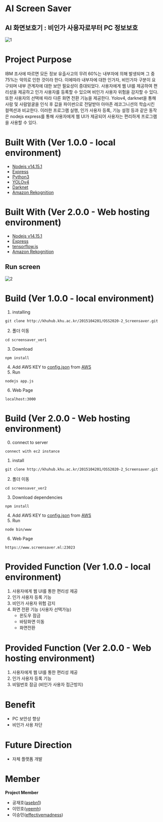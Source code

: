﻿# AI Screen Saver
## AI 화면보호기 : 비인가 사용자로부터 PC 정보보호
![1](https://user-images.githubusercontent.com/57438644/100651272-926b3380-3388-11eb-870e-f0ccc900c999.png)

# Project Purpose
 IBM 조사에 따르면 모든 정보 유출사고의 무려 60%는 내부자에 의해 발생되며 그 중 75%는 악의로 인한 것이라 한다. 
이에따라 내부자에 대한 인가자, 비인가자 구분이 요구되며 내부 관계자에 대한 보안 필요성이 증대되었다.
 사용자에게 웹 UI를 제공하여 편리성을 제공하고 인가 사용자를 등록할 수 있으며 비인가 사용자 위험을 감지할 수 있다. 또한 사용자의 선택에 따라 다른 화면 전환 기능을 제공한다. Yolov4, darknet을 통해 사람 및 사람얼굴을 인식 후 값을 파이썬으로 전달받아 아마존 레코그니션의 학습시킨 컬렉션과 비교한다. 이러한 프로그램 실행, 인가 사용자 등록, 기능 설정 등과 같은 동작은 nodejs express를 통해 사용자에게 웹 UI가 제공되어 사용자는 편리하게 프로그램을 사용할 수 있다.
 
# Built With (Ver 1.0.0 - local environment)
- [Nodejs v14.15.1](https://nodejs.org/ko/)
- [Express](https://expressjs.com/ko/)
- [Python3](https://www.python.org/downloads/)
- [YOLOv4](https://github.com/Tianxiaomo/pytorch-YOLOv4)
- [Darknet](https://github.com/pjreddie/darknet)
- [Amazon Rekognition](https://aws.amazon.com/ko/free/machine-learning/?trk=ps_a134p000006gGh6AAE&trkCampaign=acq_paid_search_brand&sc_channel=PS&sc_campaign=acquisition_KR&sc_publisher=Google&sc_category=Machine%20Learning&sc_country=KR&sc_geo=APAC&sc_outcome=acq&sc_detail=aws%20facial%20recognition&sc_content=Facial%20Recognition_e&sc_matchtype=e&sc_segment=477202630056&sc_medium=ACQ-P|PS-GO|Brand|Desktop|SU|Machine%20Learning|Solution|KR|EN|Text&s_kwcid=AL!4422!3!477202630056!e!!g!!aws%20facial%20recognition&ef_id=Cj0KCQiAzZL-BRDnARIsAPCJs72Uu_Iat-5C20ve4ITu4seo-Z4DXXMvSZYgcbpgO3GYG1c6ayI0ZdUaAnLSEALw_wcB:G:s&s_kwcid=AL!4422!3!477202630056!e!!g!!aws%20facial%20recognition)

# Built With (Ver 2.0.0 - Web hosting environment)
- [Nodejs v14.15.1](https://nodejs.org/ko/)
- [Express](https://expressjs.com/ko/)
- [tensorflow.js](https://www.tensorflow.org/js?hl=ko)
- [Amazon Rekognition](https://aws.amazon.com/ko/free/machine-learning/?trk=ps_a134p000006gGh6AAE&trkCampaign=acq_paid_search_brand&sc_channel=PS&sc_campaign=acquisition_KR&sc_publisher=Google&sc_category=Machine%20Learning&sc_country=KR&sc_geo=APAC&sc_outcome=acq&sc_detail=aws%20facial%20recognition&sc_content=Facial%20Recognition_e&sc_matchtype=e&sc_segment=477202630056&sc_medium=ACQ-P|PS-GO|Brand|Desktop|SU|Machine%20Learning|Solution|KR|EN|Text&s_kwcid=AL!4422!3!477202630056!e!!g!!aws%20facial%20recognition&ef_id=Cj0KCQiAzZL-BRDnARIsAPCJs72Uu_Iat-5C20ve4ITu4seo-Z4DXXMvSZYgcbpgO3GYG1c6ayI0ZdUaAnLSEALw_wcB:G:s&s_kwcid=AL!4422!3!477202630056!e!!g!!aws%20facial%20recognition)

## Run screen
![2](https://user-images.githubusercontent.com/57438644/100651286-95662400-3388-11eb-8f32-fc6bdf88282b.png)

# Build (Ver 1.0.0 - local environment)
1. installing
```
git clone http://khuhub.khu.ac.kr/2015104201/OSS2020-2_Screensaver.git
```
2. 폴더 이동
```
cd screensaver_ver1
```
3. Download
```
npm install
```
4. Add AWS KEY to [config.json](http://khuhub.khu.ac.kr/2015104201/OSS2020-2_Screensaver/blob/master/screensaver_ver1/config.json) from [AWS](https://aws.amazon.com/ko/premiumsupport/knowledge-center/create-access-key/)
5. Run
```
nodejs app.js
```
6. Web Page
```
localhost:3000
```

# Build (Ver 2.0.0 - Web hosting environment)
0. connect to server
```
connect with ec2 instance
```
1. install
```
git clone http://khuhub.khu.ac.kr/2015104201/OSS2020-2_Screensaver.git
```
2. 폴더 이동
``` 
cd screensaver_ver2
```
3. Download dependencies
```
npm install
```
4. Add AWS KEY to [config.json](http://khuhub.khu.ac.kr/2015104201/OSS2020-2_Screensaver/blob/master/screensaver_ver2/config.json) from [AWS](https://aws.amazon.com/ko/premiumsupport/knowledge-center/create-access-key/)
5. Run
```
node bin/www
```
6. Web Page
```
https://www.screensaver.ml:23023
```

# Provided Function (Ver 1.0.0 - local environment)
1. 사용자에게 웹 UI를 통한 편리성 제공
2. 인가 사용자 등록 기능
3. 비인가 사용자 위험 감지
4. 화면 전환 기능 (사용자 선택가능)
	- 윈도우 잠금
	- 바탕화면 이동
	- 화면전환

# Provided Function (Ver 2.0.0 - Web hosting environment)
1. 사용자에게 웹 UI를 통한 편리성 제공
2. 인가 사용자 등록 기능
3. 비밀번호 잠금 (비인가 사용자 접근방지)

# Benefit
- PC 보안성 향상
- 비인가 사용 차단

# Future Direction
- 자체 플랫폼 개발

# Member
**Project Member**
- 공재호([asebn1](https://github.com/asebn1))
- 이민호([yeemh](https://github.com/yeemh))
- 이승민([effectivemadness](https://github.com/effectivemadness))

